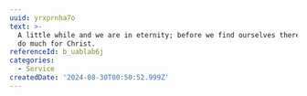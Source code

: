 ```yaml
---
uuid: yrxprnha7o
text: >-
  A little while and we are in eternity; before we find ourselves there, let us
  do much for Christ.
referenceId: b_uablab6j
categories:
  - Service
createdDate: '2024-08-30T00:50:52.999Z'
---
```


